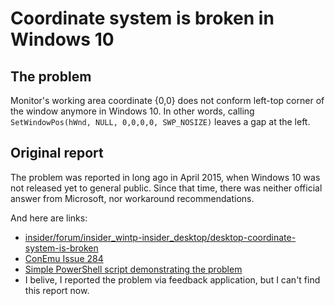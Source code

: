 # Coordinate system is broken in Windows 10

## The problem

Monitor's working area coordinate {0,0} does not conform left-top corner of the window anymore in Windows 10.
In other words, calling `SetWindowPos(hWnd, NULL, 0,0,0,0, SWP_NOSIZE)` leaves a gap at the left.


## Original report

The problem was reported in long ago in April 2015, when Windows 10 was not released yet to general public.
Since that time, there was neither official answer from Microsoft, nor workaround recommendations.

And here are links:

* [insider/forum/insider_wintp-insider_desktop/desktop-coordinate-system-is-broken](http://answers.microsoft.com/en-us/insider/forum/insider_wintp-insider_desktop/desktop-coordinate-system-is-broken/9e6fd9ab-6d27-45e0-bb55-4c868cd6ac45)
* [ConEmu Issue 284](https://github.com/Maximus5/ConEmu/issues/284)
* [Simple PowerShell script demonstrating the problem](https://gist.github.com/Maximus5/d6ef8119c25937aee6bc110fc50bfe5a)
* I belive, I reported the problem via feedback application, but I can't find this report now.
